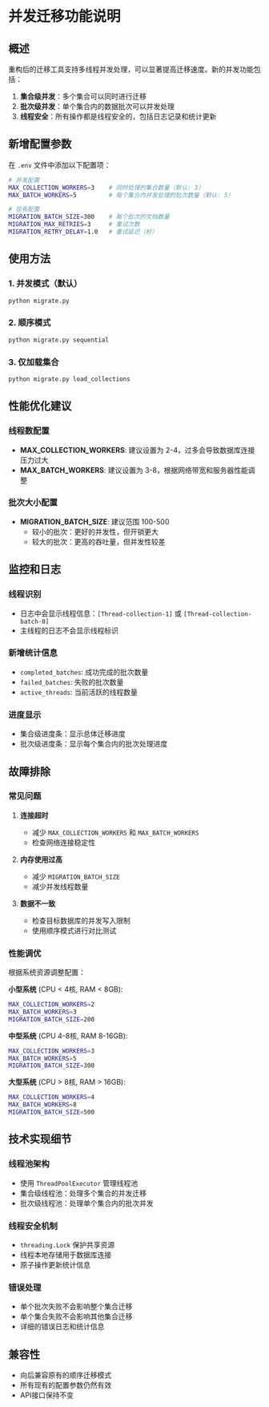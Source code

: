 # 并发迁移功能说明

## 概述

重构后的迁移工具支持多线程并发处理，可以显著提高迁移速度。新的并发功能包括：

1. **集合级并发**：多个集合可以同时进行迁移
2. **批次级并发**：单个集合内的数据批次可以并发处理
3. **线程安全**：所有操作都是线程安全的，包括日志记录和统计更新

## 新增配置参数

在 `.env` 文件中添加以下配置项：

```bash
# 并发配置
MAX_COLLECTION_WORKERS=3    # 同时处理的集合数量（默认: 3）
MAX_BATCH_WORKERS=5         # 每个集合内并发处理的批次数量（默认: 5）

# 现有配置
MIGRATION_BATCH_SIZE=300    # 每个批次的文档数量
MIGRATION_MAX_RETRIES=3     # 重试次数
MIGRATION_RETRY_DELAY=1.0   # 重试延迟（秒）
```

## 使用方法

### 1. 并发模式（默认）
```bash
python migrate.py
```

### 2. 顺序模式
```bash
python migrate.py sequential
```

### 3. 仅加载集合
```bash
python migrate.py load_collections
```

## 性能优化建议

### 线程数配置
- **MAX_COLLECTION_WORKERS**: 建议设置为 2-4，过多会导致数据库连接压力过大
- **MAX_BATCH_WORKERS**: 建议设置为 3-8，根据网络带宽和服务器性能调整

### 批次大小配置
- **MIGRATION_BATCH_SIZE**: 建议范围 100-500
  - 较小的批次：更好的并发性，但开销更大
  - 较大的批次：更高的吞吐量，但并发性较差

## 监控和日志

### 线程识别
- 日志中会显示线程信息：`[Thread-collection-1]` 或 `[Thread-collection-batch-0]`
- 主线程的日志不会显示线程标识

### 新增统计信息
- `completed_batches`: 成功完成的批次数量
- `failed_batches`: 失败的批次数量
- `active_threads`: 当前活跃的线程数量

### 进度显示
- 集合级进度条：显示总体迁移进度
- 批次级进度条：显示每个集合内的批次处理进度

## 故障排除

### 常见问题

1. **连接超时**
   - 减少 `MAX_COLLECTION_WORKERS` 和 `MAX_BATCH_WORKERS`
   - 检查网络连接稳定性

2. **内存使用过高**
   - 减少 `MIGRATION_BATCH_SIZE`
   - 减少并发线程数量

3. **数据不一致**
   - 检查目标数据库的并发写入限制
   - 使用顺序模式进行对比测试

### 性能调优

根据系统资源调整配置：

**小型系统** (CPU < 4核, RAM < 8GB):
```bash
MAX_COLLECTION_WORKERS=2
MAX_BATCH_WORKERS=3
MIGRATION_BATCH_SIZE=200
```

**中型系统** (CPU 4-8核, RAM 8-16GB):
```bash
MAX_COLLECTION_WORKERS=3
MAX_BATCH_WORKERS=5
MIGRATION_BATCH_SIZE=300
```

**大型系统** (CPU > 8核, RAM > 16GB):
```bash
MAX_COLLECTION_WORKERS=4
MAX_BATCH_WORKERS=8
MIGRATION_BATCH_SIZE=500
```

## 技术实现细节

### 线程池架构
- 使用 `ThreadPoolExecutor` 管理线程池
- 集合级线程池：处理多个集合的并发迁移
- 批次级线程池：处理单个集合内的批次并发

### 线程安全机制
- `threading.Lock` 保护共享资源
- 线程本地存储用于数据库连接
- 原子操作更新统计信息

### 错误处理
- 单个批次失败不会影响整个集合迁移
- 单个集合失败不会影响其他集合迁移
- 详细的错误日志和统计信息

## 兼容性

- 向后兼容原有的顺序迁移模式
- 所有现有的配置参数仍然有效
- API接口保持不变